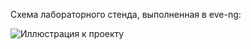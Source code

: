 Cхема лабораторного стенда, выполненная в eve-ng:

![Иллюстрация к проекту](https://github.com/vladimirvolfovich93/Part1/blob/main/Complite%20project/Topology.png)
